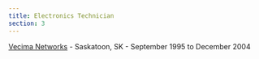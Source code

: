 ```yaml
---
title: Electronics Technician
section: 3
---
```

[Vecima Networks](https://vecima.com/) - Saskatoon, SK - September 1995 to December 2004  
   